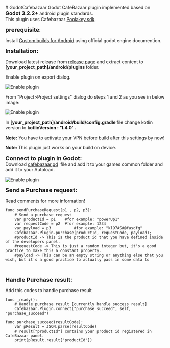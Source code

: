 <p># GodotCafebazaar Godot CafeBazaar plugin implemented based on <span style="font-size:16px"><strong>Godot 3.2.2+</strong></span> android plugin standards.<br />
This plugin uses Cafebazaar <a href="https://github.com/cafebazaar/Poolakey">Poolakey sdk</a>.</p>

<p><strong><span style="font-size:18px">prerequisite</span>:</strong></p>

<p>Install&nbsp;<a href="https://docs.godotengine.org/en/stable/getting_started/workflow/export/android_custom_build.html">Custom builds for Android</a> using official godot engine documention.</p>

<p><span style="font-size:18px"><strong>Installation:</strong></span></p>

<p>Download latest release from <a href="https://github.com/dorjoosoft/GodotCafebazaar/releases">release page</a>&nbsp;and extract content&nbsp;to<strong> [your_project_path]/android/plugins </strong>folder.</p>

<p>Enable plugin on export dialog.</p>
<img src="https://github.com/dorjoosoft/GodotCafebazaar/blob/main/docs/tempsnip.png" alt="Enable plugin"/>

<p>From "Project>Project settings" dialog do steps 1 and 2 as you see in below image: </p>
<img src="https://github.com/dorjoosoft/GodotCafebazaar/blob/main/docs/key.png" alt="Enable plugin"/>

<p>In <strong>[your_project_path]/android/build/config.gradle </strong>file change kotlin version to <strong>kotlinVersion : &#39;1.4.0&#39; .</strong></p>

<p><strong>Note:</strong> You have to activate your&nbsp;VPN before build after this settings by now!</p>

<p><strong>Note: </strong>This plugin just works on your build on device.</p>

<p><strong><span style="font-size:18px">Connect to plugin in Godot:</span></strong><br />
Download&nbsp;<a href="https://github.com/dorjoosoft/GodotCafebazaar/blob/main/common/cafebazaar.gd">cafebazaar.gd</a>&nbsp;&nbsp;file and add it to your games common folder and add it to your Autoload.</p>
<img src="https://github.com/dorjoosoft/GodotCafebazaar/blob/main/docs/autoload.png" alt="Enable plugin"/>

<p><span style="font-size:18px"><strong>Send a Purchase request:</strong></span></p>


<p>Read comments for more information!</p>

<pre>
<code class="language-python">func sendPurchaseRequest(p1 , p2, p3):
	# Send a purchase request
	var productId = p1    #for example: "powerUp1" 
	var requestCode = p2  #for example: 1234
	var payload = p3		  #for example: "kl97AS#@fasdfg"
	Cafebazaar.Plugin.purchase(productId, requestCode, payload); 
	#productId -&gt; This is the product id that you have defined inside of the developers panel.
	#requestCode -&gt; This is just a random integer but, it's a good practice to make this a constant property.
	#payload -&gt; This can be an empty string or anything else that you wish, but it's a good practice to actually pass in some data to</code></pre>

<p>&nbsp;</p>


<p><span style="font-size:18px"><strong>Handle Purchase result:</strong></span></p>

<p>Add this codes to handle purchase result&nbsp;</p>

<pre>
<code class="language-python">func _ready():
	# Handle purchase result [currently handle success result] 
	Cafebazaar.Plugin.connect("purchase_succeed", self, "purchase_succeed")</code></pre>

<pre>
<code class="language-python">func purchase_succeed(resultCode):
	var pResult = JSON.parse(resultCode)
	# result["productId"] contains your product id registered in CafeBazaar panel.
	print(pResult.result["productId"])</code></pre>

<p>&nbsp;</p>
<p>&nbsp;</p>
